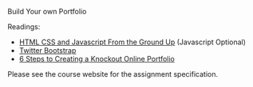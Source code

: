 Build Your own Portfolio

Readings:

* [HTML CSS and Javascript From the Ground Up](http://code.google.com/edu/submissions/html-css-javascript/) (Javascript Optional)
* [Twitter Bootstrap](http://twitter.github.com/bootstrap)
* [6 Steps to Creating a Knockout Online Portfolio](http://the99percent.com/tips/7127/6-Steps-To-Creating-A-Knockout-Online-Portfolio)

Please see the course website for the assignment specification.
